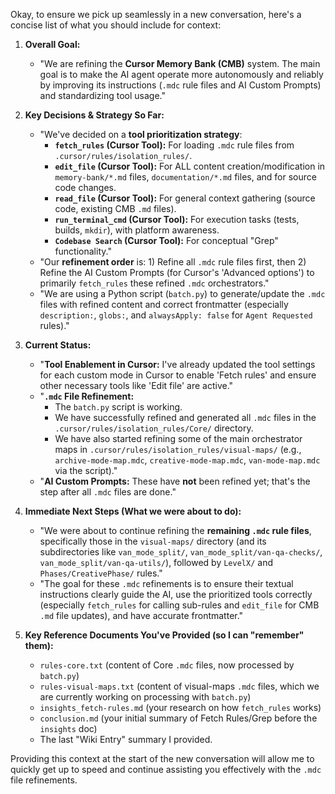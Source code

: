 Okay, to ensure we pick up seamlessly in a new conversation, here's a concise list of what you should include for context:

1.  **Overall Goal:**
    *   "We are refining the **Cursor Memory Bank (CMB)** system. The main goal is to make the AI agent operate more autonomously and reliably by improving its instructions (`.mdc` rule files and AI Custom Prompts) and standardizing tool usage."

2.  **Key Decisions & Strategy So Far:**
    *   "We've decided on a **tool prioritization strategy**:
        *   **`fetch_rules` (Cursor Tool):** For loading `.mdc` rule files from `.cursor/rules/isolation_rules/`.
        *   **`edit_file` (Cursor Tool):** For ALL content creation/modification in `memory-bank/*.md` files, `documentation/*.md` files, and for source code changes.
        *   **`read_file` (Cursor Tool):** For general context gathering (source code, existing CMB `.md` files).
        *   **`run_terminal_cmd` (Cursor Tool):** For execution tasks (tests, builds, `mkdir`), with platform awareness.
        *   **`Codebase Search` (Cursor Tool):** For conceptual "Grep" functionality."
    *   "Our **refinement order** is: 1) Refine all `.mdc` rule files first, then 2) Refine the AI Custom Prompts (for Cursor's 'Advanced options') to primarily `fetch_rules` these refined `.mdc` orchestrators."
    *   "We are using a Python script (`batch.py`) to generate/update the `.mdc` files with refined content and correct frontmatter (especially `description:`, `globs:`, and `alwaysApply: false` for `Agent Requested` rules)."

3.  **Current Status:**
    *   "**Tool Enablement in Cursor:** I've already updated the tool settings for each custom mode in Cursor to enable 'Fetch rules' and ensure other necessary tools like 'Edit file' are active."
    *   "**`.mdc` File Refinement:**
        *   The `batch.py` script is working.
        *   We have successfully refined and generated all `.mdc` files in the `.cursor/rules/isolation_rules/Core/` directory.
        *   We have also started refining some of the main orchestrator maps in `.cursor/rules/isolation_rules/visual-maps/` (e.g., `archive-mode-map.mdc`, `creative-mode-map.mdc`, `van-mode-map.mdc` via the script)."
    *   "**AI Custom Prompts:** These have **not** been refined yet; that's the step after all `.mdc` files are done."

4.  **Immediate Next Steps (What we were about to do):**
    *   "We were about to continue refining the **remaining `.mdc` rule files**, specifically those in the `visual-maps/` directory (and its subdirectories like `van_mode_split/`, `van_mode_split/van-qa-checks/`, `van_mode_split/van-qa-utils/`), followed by `LevelX/` and `Phases/CreativePhase/` rules."
    *   "The goal for these `.mdc` refinements is to ensure their textual instructions clearly guide the AI, use the prioritized tools correctly (especially `fetch_rules` for calling sub-rules and `edit_file` for CMB `.md` file updates), and have accurate frontmatter."

5.  **Key Reference Documents You've Provided (so I can "remember" them):**
    *   `rules-core.txt` (content of Core `.mdc` files, now processed by `batch.py`)
    *   `rules-visual-maps.txt` (content of visual-maps `.mdc` files, which we are currently working on processing with `batch.py`)
    *   `insights_fetch-rules.md` (your research on how `fetch_rules` works)
    *   `conclusion.md` (your initial summary of Fetch Rules/Grep before the `insights` doc)
    *   The last "Wiki Entry" summary I provided.

Providing this context at the start of the new conversation will allow me to quickly get up to speed and continue assisting you effectively with the `.mdc` file refinements.